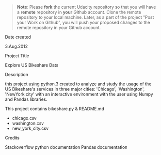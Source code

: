 >**Note**: Please **fork** the current Udacity repository so that you will have a **remote** repository in **your** Github account. Clone the remote repository to your local machine. Later, as a part of the project "Post your Work on Github", you will push your proposed changes to the remote repository in your Github account.

Date created

3.Aug.2012


Project Title

Explore US Bikeshare Data


Description

this project using python.3 created to analyze and study the usage of the US Bikeshare's services in three major cities: 'Chicago', 'Washington', 'NewYork city' with an interactive environment with the user using Numpy and Pandas libraries.


This project contains
bikeshare.py & README.md
- chicago.csv
- washington.csv
- new_york_city.csv


Credits

Stackoverflow
python documentation
Pandas documentation
